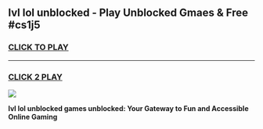
## lvl lol unblocked - Play Unblocked Gmaes & Free #cs1j5
<h3>
<a href="https://news.freeplayer.one?title=lvl_lol_unblocked&ref=03M">CLICK TO PLAY</a></h3>
<hr>

<h3>
<a href="https://news.freeplayer.one?title=lvl_lol_unblocked&ref=03M">CLICK 2 PLAY</a>
  
</h3>

<a href="https://news.freeplayer.one?title=lvl_lol_unblocked&ref=03M"><img src="https://clearcache.store/games.png"></a>


**lvl lol unblocked games unblocked: Your Gateway to Fun and Accessible Online Gaming**
